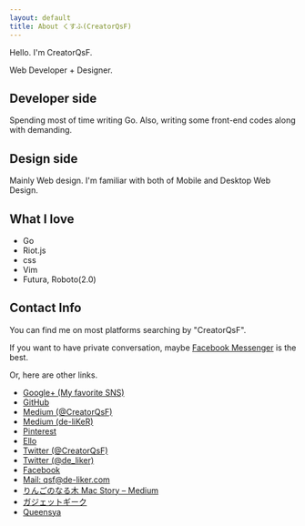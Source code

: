```yaml
---
layout: default
title: About くすふ(CreatorQsF)
---
```


Hello. I'm CreatorQsF.

Web Developer + Designer.

## Developer side

Spending most of time writing Go. Also, writing some front-end codes along with demanding.

## Design side

Mainly Web design. I'm familiar with both of Mobile and Desktop Web Design.

## What I love

- Go
- Riot.js
- css
- Vim
- Futura, Roboto(2.0)

## Contact Info

You can find me on most platforms searching by "CreatorQsF".

If you want to have private conversation, maybe [Facebook Messenger](https://m.me/CreatorQsF) is the best.

Or, here are other links.

- [Google+ (My favorite SNS)](https://plus.google.com/+FumiTakeuchiQ)
- [GitHub](https://github.com/Qs-F)
- [Medium (@CreatorQsF)](https://medium.com/@CreatorQsF)
- [Medium (de-liKeR)](https://medium.com/de-liker)
- [Pinterest](https://jp.pinterest.com/CreatorQsF/)
- [Ello](https://ello.co/qsf)
- [Twitter (@CreatorQsF)](https://twitter.com/CreatorQsF)
- [Twitter (@de_liker)](https://twitter.com/de_liker)
- [Facebook](https://www.facebook.com/CreatorQsF)
- [Mail: qsf@de-liker.com](mailto:qsf@de-like.com)
- [りんごのなる木 Mac Story – Medium](https://medium.com/apple-tree-mac-story)
- [ガジェットギーク](https://ggeek.me/archives/author/qsf)
- [Queensya](http://queensya.com/)
